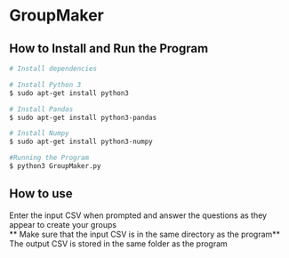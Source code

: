 # GroupMaker


## How to Install and Run the Program
```bash
# Install dependencies

# Install Python 3
$ sudo apt-get install python3

# Install Pandas
$ sudo apt-get install python3-pandas

# Install Numpy
$ sudo apt-get install python3-numpy

#Running the Program 
$ python3 GroupMaker.py
```
## How to use
Enter the input CSV when prompted and answer the questions as they appear to create your groups<br/>
** Make sure that the input CSV is in the same directory as the program**<br/>
The output CSV is stored in the same folder as the program 

